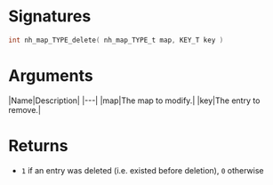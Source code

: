 <!-- start reference -->

# Signatures

```c
int nh_map_TYPE_delete( nh_map_TYPE_t map, KEY_T key )
```

# Arguments

|Name|Description|
|---|
|map|The map to modify.|
|key|The entry to remove.|

# Returns

- `1` if an entry was deleted (i.e. existed before deletion), `0` otherwise

<!-- end reference -->
